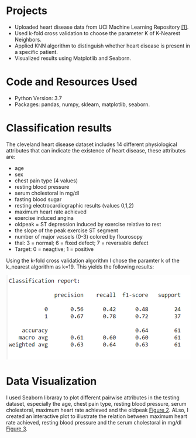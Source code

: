 # Projects
* Uploaded heart disease data from UCI Machine Learning Repository [[1]](https://archive.ics.uci.edu/ml/datasets/Heart+Disease).
* Used k-fold cross validation to choose the parameter K of K-Nearest Neighbors.
* Applied KNN algorithm to distinguish whether heart disease is present in a specific patient.
* Visualized results using Matplotlib and Seaborn.

# Code and Resources Used
* Python Version: 3.7
* Packages: pandas, numpy, sklearn, matplotlib, seaborn.
# Classification results
The cleveland heart disease dataset includes 14 different physiological attributes that can indicate the existence of heart disease, these attributes are:
* age
* sex
* chest pain type (4 values)
* resting blood pressure
* serum cholestoral in mg/dl
* fasting blood sugar 
* resting electrocardiographic results (values 0,1,2)
* maximum heart rate achieved
* exercise induced angina
* oldpeak = ST depression induced by exercise relative to rest
* the slope of the peak exercise ST segment
* number of major vessels (0-3) colored by flourosopy
* thal: 3 = normal; 6 = fixed defect; 7 = reversable defect
* Target: 0 = neagtive; 1 = positive

Using the k-fold cross validation algorithm I chose the paramter k of the k_nearest algorithm as k=19. This yields the following results:

![Classification Report](https://github.com/YoussefAithaddou/Projects/blob/main/Classification_report.PNG)
# Data Visualization
I used Seaborn libraray to plot different pairwise attributes in the testing dataset, especially the age, chest pain type, resting blood pressure, serum cholestoral, maximum heart rate achieved and the oldpeak [Figure 2](https://github.com/YoussefAithaddou/Projects/blob/main/Data%20Visualization.png). ALso, I created an interactive plot to illustrate the relation between maximum heart rate achieved, resting blood pressure and the serum cholestoral in mg/dl [Figure 3](https://github.com/YoussefAithaddou/Projects/blob/main/Data%20Visualization%202.PNG).
<p align="center">
  <src="https://user-images.githubusercontent.com/82426428/133907210-da1d4ec0-dee6-4e2d-bf51-948c9c24c518.png">
</p>
<p align="center">
  <src="https://user-images.githubusercontent.com/82426428/133907259-2fe06d8b-661b-4d10-909f-49f8baadeddd.PNG">
</p>

